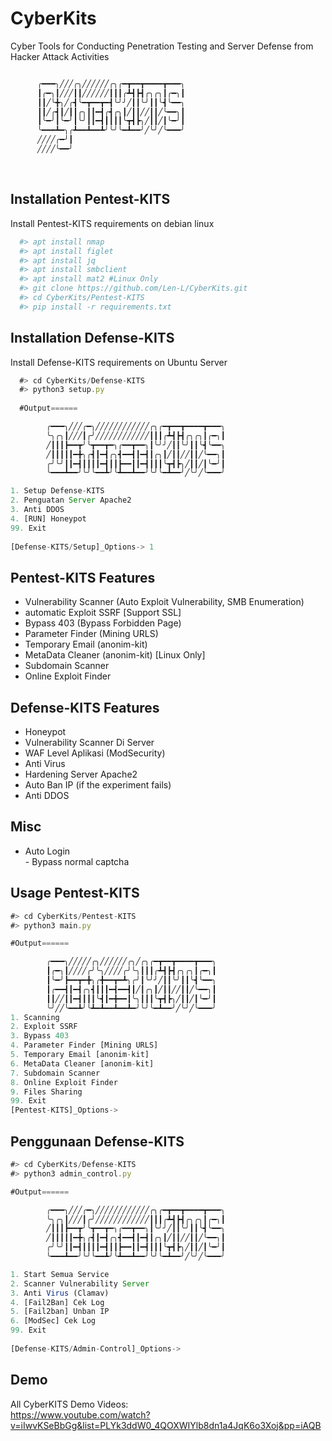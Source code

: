# CyberKits
Cyber ​​​​Tools for Conducting Penetration Testing and Server Defense from Hacker Attack Activities<br>

```javascript

      ╭━━━╮╱╱╱╭╮╱╱╱╱╱╱╭╮╭━┳━━┳━━━━┳━━━╮
      ┃╭━╮┃╱╱╱┃┃╱╱╱╱╱╱┃┃┃╭┻┫┣┫╭╮╭╮┃╭━╮┃
      ┃┃╱╰╋╮╱╭┫╰━┳━━┳━┫╰╯╯╱┃┃╰╯┃┃╰┫╰━━╮
      ┃┃╱╭┫┃╱┃┃╭╮┃┃━┫╭┫╭╮┃╱┃┃╱╱┃┃╱╰━━╮┃
      ┃╰━╯┃╰━╯┃╰╯┃┃━┫┃┃┃┃╰┳┫┣╮╱┃┃╱┃╰━╯┃
      ╰━━━┻━╮╭┻━━┻━━┻╯╰╯╰━┻━━╯╱╰╯╱╰━━━╯
      ╱╱╱╱╭━╯┃
      ╱╱╱╱╰━━╯
```

<br>

## Installation Pentest-KITS 
Install Pentest-KITS requirements on debian linux
```bash
  #> apt install nmap 
  #> apt install figlet
  #> apt install jq
  #> apt install smbclient
  #> apt install mat2 #Linux Only
  #> git clone https://github.com/Len-L/CyberKits.git
  #> cd CyberKits/Pentest-KITS 
  #> pip install -r requirements.txt
```
## Installation Defense-KITS
Install Defense-KITS requirements on Ubuntu Server
```javascript
  #> cd CyberKits/Defense-KITS
  #> python3 setup.py
  
  #Output======

        ╭━━━╮╱╱╱╭━╮╱╱╱╱╱╱╱╱╱╱╱╱╭╮╭━┳━━┳━━━━┳━━━╮
        ╰╮╭╮┃╱╱╱┃╭╯╱╱╱╱╱╱╱╱╱╱╱╱┃┃┃╭┻┫┣┫╭╮╭╮┃╭━╮┃
        ╱┃┃┃┣━━┳╯╰┳━━┳━╮╭━━┳━━╮┃╰╯╯╱┃┃╰╯┃┃╰┫╰━━╮
        ╱┃┃┃┃┃━╋╮╭┫┃━┫╭╮┫━━┫┃━┫┃╭╮┃╱┃┃╱╱┃┃╱╰━━╮┃
        ╭╯╰╯┃┃━┫┃┃┃┃━┫┃┃┣━━┃┃━┫┃┃┃╰┳┫┣╮╱┃┃╱┃╰━╯┃
        ╰━━━┻━━╯╰╯╰━━┻╯╰┻━━┻━━╯╰╯╰━┻━━╯╱╰╯╱╰━━━╯

1. Setup Defense-KITS 
2. Penguatan Server Apache2
3. Anti DDOS
4. [RUN] Honeypot
99. Exit
 
[Defense-KITS/Setup]_Options-> 1
```    

## Pentest-KITS Features 
- Vulnerability Scanner (Auto Exploit Vulnerability, SMB Enumeration)
- automatic Exploit SSRF [Support SSL]
- Bypass 403 (Bypass Forbidden Page)
- Parameter Finder (Mining URLS) 
- Temporary Email (anonim-kit) 
- MetaData Cleaner (anonim-kit) [Linux Only]
- Subdomain Scanner
- Online Exploit Finder

## Defense-KITS Features 
- Honeypot 
- Vulnerability Scanner Di Server
- WAF Level Aplikasi (ModSecurity)
- Anti Virus
- Hardening Server Apache2
- Auto Ban IP (if the experiment fails)
- Anti DDOS

## Misc
- Auto Login <br>
      - Bypass normal captcha

## Usage Pentest-KITS
```javascript
#> cd CyberKits/Pentest-KITS
#> python3 main.py

#Output======

        ╭━━━╮╱╱╱╱╱╭╮╱╱╱╱╱╱╭╮╱╭╮╭━┳━━┳━━━━┳━━━╮
        ┃╭━╮┃╱╱╱╱╭╯╰╮╱╱╱╱╭╯╰╮┃┃┃╭┻┫┣┫╭╮╭╮┃╭━╮┃
        ┃╰━╯┣━━┳━╋╮╭╋━━┳━┻╮╭╯┃╰╯╯╱┃┃╰╯┃┃╰┫╰━━╮
        ┃╭━━┫┃━┫╭╮┫┃┃┃━┫━━┫┃╱┃╭╮┃╱┃┃╱╱┃┃╱╰━━╮┃
        ┃┃╱╱┃┃━┫┃┃┃╰┫┃━╋━━┃╰╮┃┃┃╰┳┫┣╮╱┃┃╱┃╰━╯┃
        ╰╯╱╱╰━━┻╯╰┻━┻━━┻━━┻━╯╰╯╰━┻━━╯╱╰╯╱╰━━━╯
1. Scanning
2. Exploit SSRF
3. Bypass 403
4. Parameter Finder [Mining URLS]
5. Temporary Email [anonim-kit]
6. MetaData Cleaner [anonim-kit] 
7. Subdomain Scanner
8. Online Exploit Finder
9. Files Sharing
99. Exit
[Pentest-KITS]_Options->
```

## Penggunaan Defense-KITS
```javascript
#> cd CyberKits/Defense-KITS
#> python3 admin_control.py

#Output======

        ╭━━━╮╱╱╱╭━╮╱╱╱╱╱╱╱╱╱╱╱╱╭╮╭━┳━━┳━━━━┳━━━╮
        ╰╮╭╮┃╱╱╱┃╭╯╱╱╱╱╱╱╱╱╱╱╱╱┃┃┃╭┻┫┣┫╭╮╭╮┃╭━╮┃
        ╱┃┃┃┣━━┳╯╰┳━━┳━╮╭━━┳━━╮┃╰╯╯╱┃┃╰╯┃┃╰┫╰━━╮
        ╱┃┃┃┃┃━╋╮╭┫┃━┫╭╮┫━━┫┃━┫┃╭╮┃╱┃┃╱╱┃┃╱╰━━╮┃
        ╭╯╰╯┃┃━┫┃┃┃┃━┫┃┃┣━━┃┃━┫┃┃┃╰┳┫┣╮╱┃┃╱┃╰━╯┃
        ╰━━━┻━━╯╰╯╰━━┻╯╰┻━━┻━━╯╰╯╰━┻━━╯╱╰╯╱╰━━━╯

1. Start Semua Service
2. Scanner Vulnerability Server
3. Anti Virus (Clamav)
4. [Fail2Ban] Cek Log
5. [Fail2ban] Unban IP
6. [ModSec] Cek Log
99. Exit
 
[Defense-KITS/Admin-Control]_Options-> 

```

## Demo

All CyberKITS Demo Videos:<br>
https://www.youtube.com/watch?v=iIwvKSeBbGg&list=PLYk3ddW0_4QOXWIYlb8dn1a4JqK6o3Xoj&pp=iAQB


